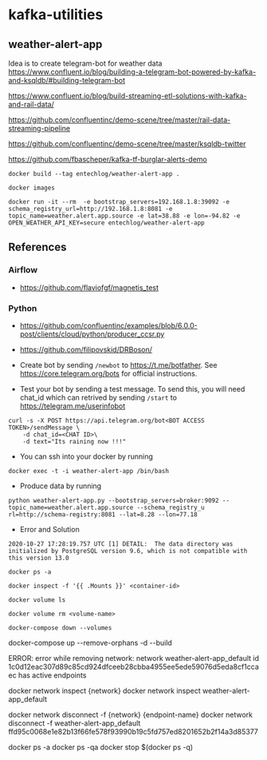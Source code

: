 # kafka-utilities

## weather-alert-app

Idea is to create telegram-bot for weather data https://www.confluent.io/blog/building-a-telegram-bot-powered-by-kafka-and-ksqldb/#building-telegram-bot

https://www.confluent.io/blog/build-streaming-etl-solutions-with-kafka-and-rail-data/

https://github.com/confluentinc/demo-scene/tree/master/rail-data-streaming-pipeline

https://github.com/confluentinc/demo-scene/tree/master/ksqldb-twitter

https://github.com/fbascheper/kafka-tf-burglar-alerts-demo

```
docker build --tag entechlog/weather-alert-app .

docker images

docker run -it --rm  -e bootstrap_servers=192.168.1.8:39092 -e 
schema_registry_url=http://192.168.1.8:8081 -e topic_name=weather.alert.app.source -e lat=38.88 -e lon=-94.82 -e OPEN_WEATHER_API_KEY=secure entechlog/weather-alert-app
```

## References
### Airflow
- https://github.com/flaviofgf/magnetis_test

### Python
- https://github.com/confluentinc/examples/blob/6.0.0-post/clients/cloud/python/producer_ccsr.py
- https://github.com/filipovskid/DRBoson/

- Create bot by sending `/newbot` to https://t.me/botfather. See https://core.telegram.org/bots for official instructions.

- Test your bot by sending a test message. To send this, you will need chat_id which can retrived by sending `/start` to https://telegram.me/userinfobot

```
curl -s -X POST https://api.telegram.org/bot<BOT ACCESS TOKEN>/sendMessage \
    -d chat_id=<CHAT ID>\
    -d text="Its raining now !!!"
```

- You can ssh into your docker by running
```
docker exec -t -i weather-alert-app /bin/bash
```

- Produce data by running
```
python weather-alert-app.py --bootstrap_servers=broker:9092 --topic_name=weather.alert.app.source --schema_registry_u
rl=http://schema-registry:8081 --lat=8.28 --lon=77.18
```

- Error and Solution 
```
2020-10-27 17:28:19.757 UTC [1] DETAIL:  The data directory was initialized by PostgreSQL version 9.6, which is not compatible with this version 13.0

docker ps -a

docker inspect -f '{{ .Mounts }}' <container-id>

docker volume ls

docker volume rm <volume-name>

docker-compose down --volumes

```


docker-compose up --remove-orphans -d --build


ERROR: error while removing network: network weather-alert-app_default id 1c0d12eac307d89c85cd924dfceeb28cbba4955ee5ede59076d5eda8cf1ccaec has active endpoints

docker network inspect {network}
docker network inspect weather-alert-app_default

docker network disconnect -f {network} {endpoint-name}
docker network disconnect -f weather-alert-app_default ffd95c0068e1e82b13f66fe578f93990b19c5fd757ed8201652b2f14a3d85377

docker ps -a
docker ps -qa
docker stop $(docker ps -q)